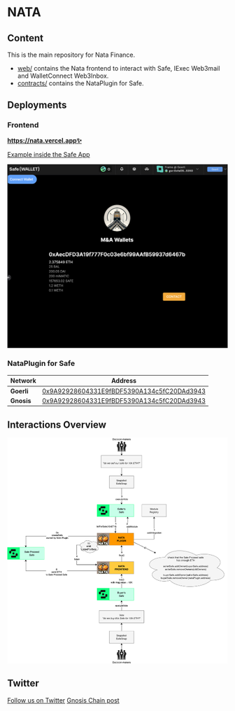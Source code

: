 # NATA

## Content

This is the main repository for Nata Finance.

- [web/](./web/) contains the Nata frontend to interact with Safe, IExec Web3mail and WalletConnect Web3Inbox.
- [contracts/](./contracts/) contains the NataPlugin for Safe.

## Deployments

### Frontend

**https://nata.vercel.app✨**

[Example inside the Safe App](https://app.safe.global/apps/open?safe=gor:0x032487513ba6b20Cd154e682A33fCDd6A7E88291&appUrl=https%3A%2F%2Fnata.vercel.app)

![screenshot](docs/safeapp.png)

### NataPlugin for Safe

| Network | Address |
| --- | --- |
| **Goerli** | [0x9A92928604331E9fBDF5390A134c5fC20DAd3943](https://goerli.etherscan.io/address/0x9A92928604331E9fBDF5390A134c5fC20DAd3943) |
| **Gnosis** | [0x9A92928604331E9fBDF5390A134c5fC20DAd3943](https://gnosisscan.io/address/0x9A92928604331E9fBDF5390A134c5fC20DAd3943) |

## Interactions Overview
![NATA Dataset Diagram](docs/nata-diagram.png)

## Twitter

[Follow us on Twitter](https://twitter.com/NataFinance)
[Gnosis Chain post](https://twitter.com/NataFinance/status/1721116175281610988)
